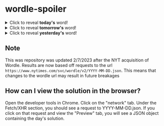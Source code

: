 # wordle-spoiler

<details>
  <summary>Click to reveal <b>today's</b> word!</summary>
  <br>
  <b> title </b>
</details>

<details>
  <summary>Click to reveal <b>tomorrow's</b> word!</summary>
  <br>
  <b> miner </b>
</details>

<details>
  <summary>Click to reveal <b>yesterday's</b> word!</summary>
  <br>
  <b> wagon </b>
</details>

## Note
This was repository was updated 2/7/2023 after the NYT acquisition of Wordle. Results are now based off requests to the url `https://www.nytimes.com/svc/wordle/v2/YYYY-MM-DD.json`. This means that changes to the wordle url may result in future breakages

## How can I view the solution in the browser?
Open the developer tools in Chrome. Click on the "network" tab. Under the Fetch/XHR section, you should see a request to YYYY-MM-DD.json. If you click on that request and view the "Preview" tab, you will see a JSON object containing the day's solution.
